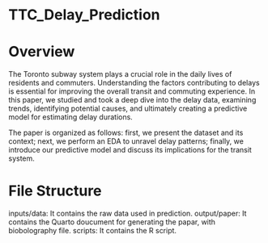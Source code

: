 # TTC_Delay_Prediction
# Overview
The Toronto subway system plays a crucial role in the daily lives of residents and commuters. Understanding the factors contributing to delays is essential for improving the overall transit and commuting experience. In this paper, we studied and took a deep dive into the delay data, examining trends, identifying potential causes, and ultimately creating a predictive model for estimating delay durations.

The paper is organized as follows: first, we present the dataset and its context; next, we perform an EDA to unravel delay patterns; finally, we introduce our predictive model and discuss its implications for the transit system.

# File Structure
inputs/data: It contains the raw data used in prediction.
output/paper: It contains the Quarto doucument for generating the papar, with biobolography file.
scripts: It contains the R script.
